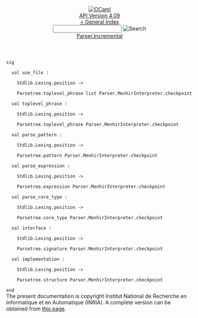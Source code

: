 <!-- ((! set title API !)) ((! set documentation !)) ((! set api !)) ((! set nobreadcrumb !)) -->
<div class="api"><header><nav class="toc brand"><a class="brand" href="https://ocaml.org/"><img src="colour-logo-gray.svg" class="svg" alt="OCaml"></a></nav><nav class="toc"><div class="toc_version"><a href="/docs" id="version-select">API Version 4.09</a></div><a href="index.html">&lt; General Index</a><div class="api_search"><input type="text" name="apisearch" id="api_search" oninput="mySearch(false);" onkeypress="this.oninput();" onclick="this.oninput();" onpaste="this.oninput();">
<img src="search_icon.svg" alt="Search" class="svg" onclick="mySearch(false)"></div>
<div id="search_results"></div><div class="toc_title"><a href="Parser.Incremental.html">Parser.Incremental</a></div><ul></ul></nav></header>
<code class="code"><span class="keyword">sig</span><br>
&nbsp;&nbsp;<span class="keyword">val</span>&nbsp;use_file&nbsp;:<br>
&nbsp;&nbsp;&nbsp;&nbsp;<span class="constructor">Stdlib</span>.<span class="constructor">Lexing</span>.position&nbsp;<span class="keywordsign">-&gt;</span><br>
&nbsp;&nbsp;&nbsp;&nbsp;<span class="constructor">Parsetree</span>.toplevel_phrase&nbsp;list&nbsp;<span class="constructor">Parser</span>.<span class="constructor">MenhirInterpreter</span>.checkpoint<br>
&nbsp;&nbsp;<span class="keyword">val</span>&nbsp;toplevel_phrase&nbsp;:<br>
&nbsp;&nbsp;&nbsp;&nbsp;<span class="constructor">Stdlib</span>.<span class="constructor">Lexing</span>.position&nbsp;<span class="keywordsign">-&gt;</span><br>
&nbsp;&nbsp;&nbsp;&nbsp;<span class="constructor">Parsetree</span>.toplevel_phrase&nbsp;<span class="constructor">Parser</span>.<span class="constructor">MenhirInterpreter</span>.checkpoint<br>
&nbsp;&nbsp;<span class="keyword">val</span>&nbsp;parse_pattern&nbsp;:<br>
&nbsp;&nbsp;&nbsp;&nbsp;<span class="constructor">Stdlib</span>.<span class="constructor">Lexing</span>.position&nbsp;<span class="keywordsign">-&gt;</span><br>
&nbsp;&nbsp;&nbsp;&nbsp;<span class="constructor">Parsetree</span>.pattern&nbsp;<span class="constructor">Parser</span>.<span class="constructor">MenhirInterpreter</span>.checkpoint<br>
&nbsp;&nbsp;<span class="keyword">val</span>&nbsp;parse_expression&nbsp;:<br>
&nbsp;&nbsp;&nbsp;&nbsp;<span class="constructor">Stdlib</span>.<span class="constructor">Lexing</span>.position&nbsp;<span class="keywordsign">-&gt;</span><br>
&nbsp;&nbsp;&nbsp;&nbsp;<span class="constructor">Parsetree</span>.expression&nbsp;<span class="constructor">Parser</span>.<span class="constructor">MenhirInterpreter</span>.checkpoint<br>
&nbsp;&nbsp;<span class="keyword">val</span>&nbsp;parse_core_type&nbsp;:<br>
&nbsp;&nbsp;&nbsp;&nbsp;<span class="constructor">Stdlib</span>.<span class="constructor">Lexing</span>.position&nbsp;<span class="keywordsign">-&gt;</span><br>
&nbsp;&nbsp;&nbsp;&nbsp;<span class="constructor">Parsetree</span>.core_type&nbsp;<span class="constructor">Parser</span>.<span class="constructor">MenhirInterpreter</span>.checkpoint<br>
&nbsp;&nbsp;<span class="keyword">val</span>&nbsp;interface&nbsp;:<br>
&nbsp;&nbsp;&nbsp;&nbsp;<span class="constructor">Stdlib</span>.<span class="constructor">Lexing</span>.position&nbsp;<span class="keywordsign">-&gt;</span><br>
&nbsp;&nbsp;&nbsp;&nbsp;<span class="constructor">Parsetree</span>.signature&nbsp;<span class="constructor">Parser</span>.<span class="constructor">MenhirInterpreter</span>.checkpoint<br>
&nbsp;&nbsp;<span class="keyword">val</span>&nbsp;implementation&nbsp;:<br>
&nbsp;&nbsp;&nbsp;&nbsp;<span class="constructor">Stdlib</span>.<span class="constructor">Lexing</span>.position&nbsp;<span class="keywordsign">-&gt;</span><br>
&nbsp;&nbsp;&nbsp;&nbsp;<span class="constructor">Parsetree</span>.structure&nbsp;<span class="constructor">Parser</span>.<span class="constructor">MenhirInterpreter</span>.checkpoint<br>
<span class="keyword">end</span></code>
<div class="copyright">The present documentation is copyright Institut National de Recherche en Informatique et en Automatique (INRIA). A complete version can be obtained from <a href="http://caml.inria.fr/pub/docs/manual-ocaml/">this page</a>.</div></div>